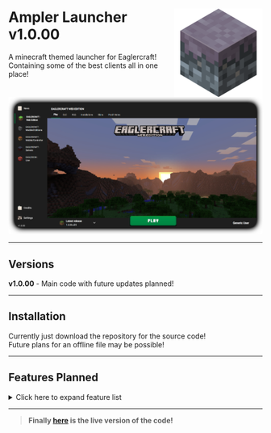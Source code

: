# <img src=".github/assets/logo.png" alt="Ampler Logo" align="right" width="175px"> Ampler Launcher v1.0.00
 A minecraft themed launcher for Eaglercraft!<br>
 Containing some of the best clients all in one place!


<img src=".github/assets/launcher.png" alt="Launcher Photo"><br>

<hr>

 ## Versions
 __v1.0.00__ - Main code with future updates planned!

 <hr>

## Installation
 Currently just download the repository for the source code!<br>
 Future plans for an offline file may be possible!

<hr>

## Features Planned

<details>
<summary>Click here to expand feature list</summary>

- [ ] Add Credits screen
- [ ] Add Settings screen
- [ ] Rewrite some of the css and js
- [ ] Organize code, and add comments
- [ ] Add a customizable launcher selector
- [ ] Add the servers screen
- [ ] Fix display errors
- [ ] Offline launcher download?
- [ ] Implement top bar options
- [ ] Add BetterEagler client
</details>

<hr>

>__Finally [here](https://irv77.github.io/AmplerLauncher/) is the live version of the code!__